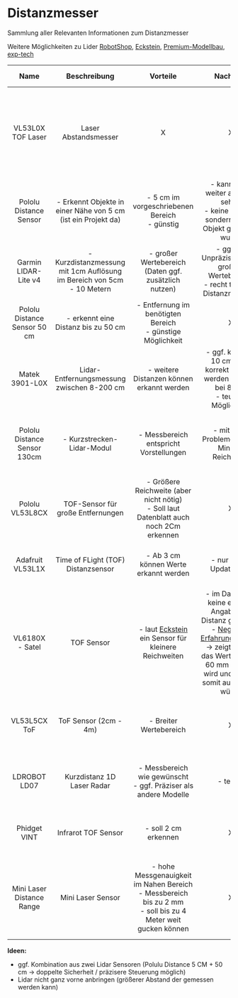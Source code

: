 # Distanzmesser
Sammlung aller Relevanten Informationen zum Distanzmesser

Weitere Möglichkeiten zu Lider [RobotShop](https://eu.robotshop.com/collections/lidar), [Eckstein](https://eckstein-shop.de/search/?qs=Lidar), [Premium-Modellbau](https://www.premium-modellbau.de/multicopter/flightcontroller-sensorik/lidar-sensoren/?p=1), [exp-tech](https://exp-tech.de/collections/lidar-sensoren)

| Name | Beschreibung | Vorteile | Nachteile | Technische Details | Kosten | Link | weitere Infos |
| :--: | :----------: | :------: | :-------: | :----------------: | :----: | :--: | :-----------: |
| VL53L0X TOF Laser | Laser Abstandsmesser | X | X | - innerhalb 1 Meter: Auflösung von 1mm <br> - Ansteuerung über I2C <br> - Betriebsspannung: 2.8V / 3.3V / 5V <br> - Reaktionszeit 50 ms| 7,49€ | [AZ-Delivery](https://www.az-delivery.de/products/vl53l0x-time-of-flight-tof-laser-abstandssensor) | [Tutorial](https://draeger-it.blog/arduino-lektion-103-laser-distanz-sensor-vl53lxx-v2) <br> Es gibt viele ähnliche Pololu-Modelle |
| Pololu Distance Sensor | - Erkennt Objekte in einer Nähe von 5 cm (ist ein Projekt da) | - 5 cm im vorgeschriebenen Bereich <br> - günstig  | - kann nicht weiter als 5 cm sehen <br> - keine Distanz, sondern nur ob Objekt gefunden wurde | - Update Rate: 145 Hz <br> - Betriebsspannung: 3.0 V - 5.5 V | 10,36€ | [exp-tech](https://exp-tech.de/products/pololu-digital-distance-sensor-5cm) | [weitere Messbereiche](https://exp-tech.de/collections/lidar-sensoren) (10, 50 cm) |
| Garmin LIDAR-Lite v4 | - Kurzdistanzmessung mit 1cm Auflösung im Bereich von 5cm - 10 Metern | - großer Wertebereich (Daten ggf. zusätzlich nutzen) | - ggf. zu Unpräzise wegen großem Wertebereich <br> - recht teuer für Distanzmessung | - Update Rate: 200 Hz <br> - Betriebsspannung 4.75 - 5.25 VDC | 54,50€ | [exp-tech](https://exp-tech.de/products/garmin-lidar-lite-v4-led-distance-measurement-sensor) | X |
| Pololu Distance Sensor 50 cm | - erkennt eine Distanz bis zu 50 cm | - Entfernung im benötigten Bereich <br> - günstige Möglichkeit | X | - Update Rate: 50 Hz - 110 Hz <br> Betriebsspannung: 3.0V - 5.5V | 10,36€ <br> 15,41€ | [exp-tech](https://exp-tech.de/products/pulse-width-output-50cm) <br> [Eckstein](https://eckstein-shop.de/PololuDistanceSensorwithPulseWidthOutput2C50cmMax) | X |
| Matek 3901-L0X | Lidar-Entfernungsmessung zwischen 8-200 cm | - weitere Distanzen können erkannt werden | - ggf. kann die 10 cm nicht korrekt erkannt werden (Grenze bei 8 cm) <br> - teurere Möglichkeit | - UART Interface <br> - Distanz: 8-200 cm <br> - Betreibsspannung: 4.5V - 5.5V | 42,90€ | [Premium-Modellbau](https://www.premium-modellbau.de/matek-3901-l0x-optical-flow-und-lidar-sensor-fuer-inav) | X |
| Pololu Distance Sensor 130cm | - Kurzstrecken-Lidar-Modul | - Messbereich entspricht Vorstellungen | - mit Pech Probleme bei der Minimal Reichweite | - Distanz: 4-130 cm <br> - Betriebsspannung: 3-5.5V <br> - Update Rate: 100-110 Hz | 21,36€ | [Eckstein](https://eckstein-shop.de/PololuDistanceSensorwithPulseWidthOutput2C130cmMax) | X |
| Pololu VL53L8CX | TOF-Sensor für große Entfernungen | - Größere Reichweite (aber nicht nötig) <br> - Soll laut Datenblatt auch noch 2Cm erkennen | X | - Distanz: 2-400 cm <br> Betriebsspannung: 3.2-5.5V <br> - Schnittstellen: I2C, SPI | 29,69€ | [Eckstein](https://eckstein-shop.de/Pololu-VL53L8CX-Time-of-Flight-8x8-Zone-Distance-Sensor-Carrier-with-Voltage-Regulators-400cm-Max) | X |
| Adafruit VL53L1X | Time of FLight (TOF) Distanzsensor | - Ab 3 cm können Werte erkannt werden | - nur 50 Hz Update Rate | - I2C Interface <br> - Distanz: 30-4000mm <br> - Update Rate: 50 Hz | 21,50€ | [Eckstein](https://eckstein-shop.de/Adafruit-VL53L1X-Time-of-Flight-Distance-Sensor) | X |
| VL6180X - Satel | TOF Sensor | - laut [Eckstein](https://eckstein-shop.de/Adafruit-VL53L1X-Time-of-Flight-Distance-Sensor) ein Sensor für kleinere Reichweiten | - im Datenblatt keine exakten Angaben zu Distanz gefunden <br> - [Negativer Erfahrungsbericht](https://alltag-0815.de/mikrocontroller/entfernungen-messen-vl6180x-tof-distanzsensor-arduino-uno/2724/) -> zeigt jedoch das Wertebereich 60 mm erkannt wird und Sensor somit ausreichen würde | - Betriebsspannung 3.3V - 10 V (eigener 2.8V Regler) | 18,54€ | [Mouser]( https://www.mouser.de/ProductDetail/STMicroelectronics/VL6180X-SATEL?qs=Ok1pvOkw6%2FofMptZ1txK%2Bg%3D%3D ) | [Negativer Erfahrungsbericht](https://alltag-0815.de/mikrocontroller/entfernungen-messen-vl6180x-tof-distanzsensor-arduino-uno/2724/) |
| VL53L5CX ToF | ToF Sensor (2cm - 4m) | - Breiter Wertebereich | X | -Betriebsspannung: 3.3V <br> - Distanz: 2-400cm <br> - Schnittstelle I2C | 22,18€ | [RobotShop](https://eu.robotshop.com/products/vl53l5cx-tof-8x8-zone-distance-sensor-400-cm-carrier-w-voltage-regulator) | X |
| LDROBOT LD07 | Kurzdistanz 1D Laser Radar | - Messbereich wie gewünscht <br> - ggf. Präziser als andere Modelle | - teurer | - Distanz: 30-300mm <br> - Update Rate: 28 Hz <br> - Schnittstelle UART | 43,38€ | [RobotShop](https://eu.robotshop.com/products/ldrobot-ld07-solid-state-lidar-sensor-only) | X |
| Phidget VINT | Infrarot TOF Sensor | - soll 2 cm erkennen | X | - Distanz: 20-650mm <br> - update Rate: 30-60ms pro Sample |  33,37 | [RobotShop](https://eu.robotshop.com/products/phidget-vint-distance-sensor-650mm) | X |
| Mini Laser Distance Range | Mini Laser Sensor | - hohe Messgenauigkeit im Nahen Bereich <br> - Messbereich bis zu 2 mm <br> - soll bis zu 4 Meter weit gucken können | X | - Distanz: 2-400cm <br> - Interface: I2C <br>- Update Rate: 19-38ms Antwortzeit <br> - Betriebsspannung 3.3-5V  | 12,90$ | [DFROBOT](https://www.dfrobot.com/product-2727.html) | [Produkt Wiki](https://wiki.dfrobot.com/Laser_Ranging_Sensor_4m_SKU_SEN0590) |

**Ideen:** 
- ggf. Kombination aus zwei Lidar Sensoren (Polulu Distance 5 CM + 50 cm -> doppelte Sicherheit / präzisere Steuerung möglich)
- Lidar nicht ganz vorne anbringen (größerer Abstand der gemessen werden kann)